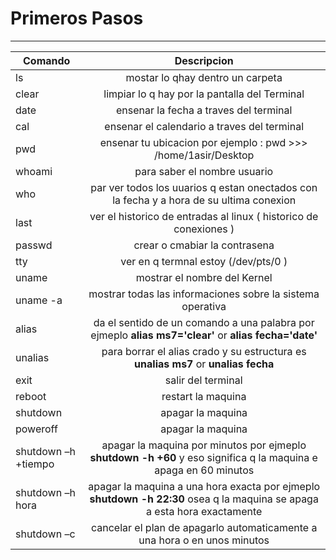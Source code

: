 # Primeros Pasos
***


| Comando        | Descripcion    |
| ------------- |:-------------: |
| ls      |mostar lo qhay dentro un carpeta |
| clear      | limpiar lo q hay por la pantalla del Terminal      |
| date |  ensenar la fecha a traves del terminal     |
| cal |  ensenar el calendario a traves del terminal     |
| pwd | ensenar tu ubicacion por ejemplo : pwd >>> /home/1asir/Desktop      |
| whoami |  para saber el nombre usuario    |
| who | par ver todos los uuarios q estan onectados con la fecha y a hora de su ultima conexion       |
| last | ver el historico de entradas al linux ( historico de conexiones )   |
| passwd | crear o cmabiar la contrasena      |
| tty |  ver en q termnal estoy (/dev/pts/0 )     |
| uname | mostrar el nombre del Kernel      |
| uname -a |  mostrar todas las informaciones sobre la sistema operativa     |
| alias | da el sentido de un comando a una palabra por ejmeplo **alias ms7='clear'** or **alias fecha='date'** |
| unalias |  para borrar el alias crado y su estructura es **unalias ms7** or **unalias fecha**     |
| exit | salir del terminal   |
| reboot | restart la maquina     |
| shutdown |apagar la maquina      |
| poweroff | apagar la maquina     |
| shutdown –h +tiempo | apagar la maquina por minutos por ejmeplo **shutdown -h +60** y eso significa q la maquina e apaga en 60 minutos     |
| shutdown –h hora | apagar la maquina a una hora exacta por ejmeplo **shutdown -h 22:30** osea q la maquina se apaga a esta hora exactamente    |
| shutdown –c | cancelar el plan de apagarlo automaticamente a una hora o en unos minutos    |
